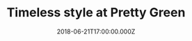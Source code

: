 ---
campaign-uuid: "c-833aac0d-56b9-4110-971a-9e5e7acb8a09"
type: "Offer"
category: "Fashion"
date: "2018-06-21T17:00:00.000Z"
end-date: "2019-02-20T23:59:00.000Z"
disable-form: false
is_promoted: false
has_entry_page: false
title: "Timeless style at Pretty Green"
competition-description: "<p>Since the birth of rock 'n' roll in the late 1950s, British\
  \ street culture has been influencing fashion and music worldwide. Pretty Green\
  \ has an authenticity borne of a deep understanding of that culture and the things\
  \ that make it relevant today.</p>\r\n<p>The brand unites people through a love\
  \ of music and fashion. Named after a track by The Jam, Pretty Green provides simple,\
  \ classic clothing with a modern twist.</p>\r\n<p>Check it out and don't miss out\
  \ their 20% extra off when you spend over £150!</p>"
banner-img: "https://assets.expresslyapp.com/asset-eb0a8962-a57b-4788-9123-531e4d2c0224.jpg"
logo-left-href: "https://www.prettygreen.com"
logo-left-image: "https://assets.expresslyapp.com/asset-e7a49928-dee2-457f-b60c-01e3ea9c7e04.jpg"
logo-left-title: "Pretty Green"
has-winner: false
country-restrictions:
- "GB"
---